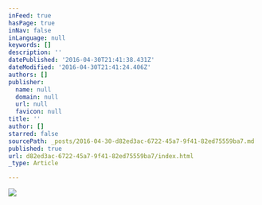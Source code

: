 ```yaml
---
inFeed: true
hasPage: true
inNav: false
inLanguage: null
keywords: []
description: ''
datePublished: '2016-04-30T21:41:38.431Z'
dateModified: '2016-04-30T21:41:24.406Z'
authors: []
publisher:
  name: null
  domain: null
  url: null
  favicon: null
title: ''
author: []
starred: false
sourcePath: _posts/2016-04-30-d82ed3ac-6722-45a7-9f41-82ed75559ba7.md
published: true
url: d82ed3ac-6722-45a7-9f41-82ed75559ba7/index.html
_type: Article

---
```

![](https://the-grid-user-content.s3-us-west-2.amazonaws.com/2428743e-c3fd-4737-bbdd-b27d5592dc38.jpg)
